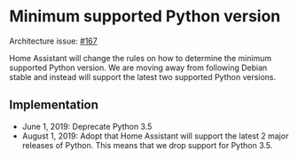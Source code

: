 # Minimum supported Python version

Architecture issue: [#167](https://github.com/home-assistant/architecture/issues/167)

Home Assistant will change the rules on how to determine the minimum supported Python version. We are moving away from following Debian stable and instead will support the latest two supported Python versions.

## Implementation

- June 1, 2019: Deprecate Python 3.5
- August 1, 2019: Adopt that Home Assistant will support the latest 2 major releases of Python. This means that we drop support for Python 3.5.
